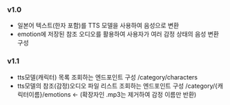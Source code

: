 ### v1.0
- 일본어 텍스트(한자 포함)를 TTS 모델을 사용하여 음성으로 변환 
- emotion에 저장된 참조 오디오를 활용하여 사용자가 여러 감정 상태의 음성 변환 구성 

### v1.1
- tts모델(캐릭터) 목록 조회하는 엔드포인트 구성   /category/characters
- tts모델의 참조(감정)오디오 파일 리스트 조회하는  엔드포인트 구성 /category/{캐릭터이름}/emotions <- (확장자인 .mp3는 제거하여 감정 이름만 반환)